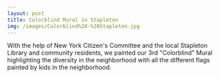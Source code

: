 ```yaml
---
layout: post
title: Colorblind Mural in Stapleton
img: /images/Colorblind%20-%20Stapleton.jpg
---
```

With the help of New York Citizen's Committee and the local Stapleton Library and community residents, we painted our 3rd "Colorblind" Mural highlighting the diversity in the neighborhood with all the different flags painted by kids in the neighborhood.
